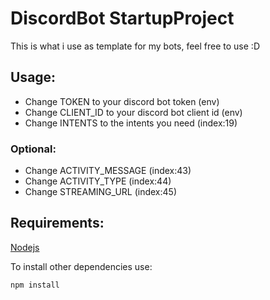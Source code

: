 # DiscordBot StartupProject
This is what i use as template for my bots, feel free to use :D 

## Usage:

* Change TOKEN to your discord bot token (env)
* Change CLIENT_ID to your discord bot client id (env)
* Change INTENTS to the intents you need (index:19)

### Optional:

* Change ACTIVITY_MESSAGE (index:43)
* Change ACTIVITY_TYPE (index:44)
* Change STREAMING_URL (index:45)

## Requirements:

<a href="https://nodejs.org/en/download/">Nodejs</a>

<p> To install other dependencies use: </p>

`npm install`
